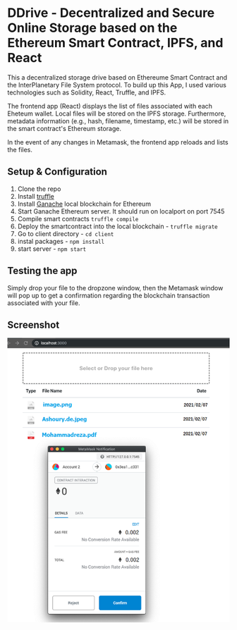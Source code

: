 # DDrive - Decentralized and Secure Online Storage based on the Ethereum Smart Contract, IPFS, and React

This a decentralized storage drive based on Ethereume Smart Contract and the InterPlanetary File System protocol.
To build up this App, I used various technologies such as Solidity, React, Truffle, and IPFS.

The frontend app (React) displays the list of files associated with each Eheteum wallet.  Local files will be stored on the IPFS storage. Furthermore,  metadata information (e.g., hash, filename, timestamp, etc.) will be stored in the smart contract's Ethereum storage.

In the event of any changes in Metamask, the frontend app reloads and lists the files.




## Setup & Configuration

1. Clone the repo
2. Install [truffle](https://www.trufflesuite.com/docs/truffle/getting-started/installation)
3. Install [Ganache](https://www.trufflesuite.com/ganache) local blockchain for Ethereum
4. Start Ganache Ethereum server. It should run on localport on port 7545
5. Compile smart contracts `truffle compile`
6. Deploy the smartcontract into the local blockchain - `truffle migrate`
7. Go to client directory - `cd client`
8. instal packages - `npm install`
9. start server - `npm start`

## Testing the app

Simply drop your file to the dropzone window, then the Metamask window will pop up to get a
 confirmation regarding the blockchain transaction associated with your file.


## Screenshot

![screenshot](./ScreenShot.png)
